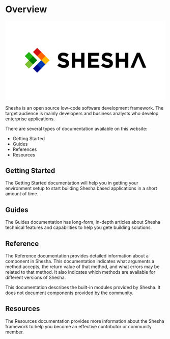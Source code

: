 # Overview

![SHESHA%20HORIZONTAL screenshot](https://github.com/Boxfusion/shesha-docs/blob/main/docs/assets/SHESHA%20HORIZONTAL.jpg?raw=true) 

Shesha is an open source low-code software development framework. The target audience is mainly developers and business analysts who develop enterprise applications.

There are several types of documentation available on this website:

- Getting Started
- Guides
- References
- Resources

## Getting Started

The Getting Started documentation will help you in getting your environment setup to start building Shesha based applications in a short amount of time.

## Guides

The Guides documentation has long-form, in-depth articles about Shesha technical features and capabilities to help you gete building solutions.

## Reference

The Reference documentation provides detailed information about a component in Shesha. This documentation indicates what arguments a method accepts, the return value of that method, and what errors may be related to that method. It also indicates which methods are available for different versions of Shesha.

This documentation describes the built-in modules provided by Shesha. It does not document components provided by the community.

## Resources

The Resources documentation provides more information about the Shesha framework to help you become an effective contributor or community member.
